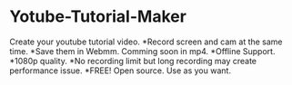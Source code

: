 # Yotube-Tutorial-Maker
Create your youtube tutorial video. 
*Record screen and cam at the same time. 
*Save them in Webmm. Comming soon in mp4.
*Offline Support.
*1080p quality.
*No recording limit but long recording may create performance issue.
*FREE! Open source. Use as you want.


